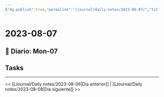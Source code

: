```yaml
---
{"dg-publish":true,"permalink":"/journal/daily-notes/2023-08-07/","title":"2023-08-07","tags":["Daily"],"noteIcon":"","created":"2023-08-07T01:41:51.411-05:00","updated":"2023-08-09T21:34:51.573-05:00"}
---
```



# 2023-08-07

## 📅 Diario: Mon-07

## Tasks

- - - 

<< [[Journal/Daily notes/2023-08-06\|Dia anterior]] | [[Journal/Daily notes/2023-08-08\|Dia siguiente]] >>

